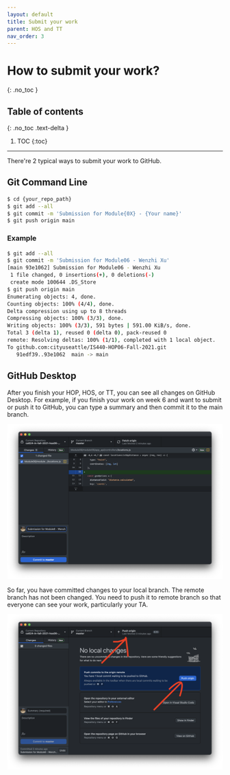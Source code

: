 ```yaml
---
layout: default
title: Submit your work
parent: HOS and TT
nav_order: 3
---
```


# How to submit your work?
{: .no_toc }

## Table of contents
{: .no_toc .text-delta }

1. TOC
{:toc}

---

There're 2 typical ways to submit your work to GitHub.

## Git Command Line

```bash
$ cd {your_repo_path}
$ git add --all
$ git commit -m 'Submission for Module{0X} - {Your name}'
$ git push origin main
```

### Example

```bash
$ git add --all
$ git commit -m 'Submission for Module06 - Wenzhi Xu'
[main 93e1062] Submission for Module06 - Wenzhi Xu
 1 file changed, 0 insertions(+), 0 deletions(-)
 create mode 100644 .DS_Store
$ git push origin main
Enumerating objects: 4, done.
Counting objects: 100% (4/4), done.
Delta compression using up to 8 threads
Compressing objects: 100% (3/3), done.
Writing objects: 100% (3/3), 591 bytes | 591.00 KiB/s, done.
Total 3 (delta 1), reused 0 (delta 0), pack-reused 0
remote: Resolving deltas: 100% (1/1), completed with 1 local object.
To github.com:cityuseattle/IS440-HOP06-Fall-2021.git
   91edf39..93e1062  main -> main
```

## GitHub Desktop

After you finish your HOP, HOS, or TT, you can see all changes on GitHub Desktop. For example, if you finish your work on week 6 and want to submit or push it to GitHub, you can type a summary and then commit it to the main branch.

![GitHub-desktop-commit](/assets/images/hoporhos/submit/github-desktop-commit.png)

So far, you have committed changes to your local branch. The remote branch has not been changed. You need to push it to remote branch so that everyone can see your work, particularly your TA.

![GitHub-desktop-push](/assets/images/hoporhos/submit/github-desktop-push.png)
